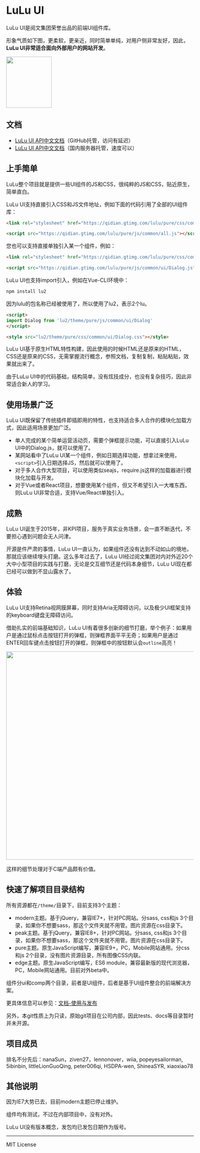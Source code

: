 # LuLu UI

LuLu UI是阅文集团荣誉出品的前端UI组件库。

形象气质如下图，更柔软，更亲近，同时简单单纯，对用户侧非常友好，因此，<strong>LuLu UI非常适合面向外部用户的网站开发</strong>。

<img src="https://qidian.gtimg.com/lulu/theme/modern/css/common/images/temp/figure.png" width="122" height="137">

## 文档

* <a href="https://l-ui.com/">LuLu UI API中文文档</a>（GitHub托管，访问有延迟）
* <a href="https://www.zhangxinxu.com/sp/lulu/mockup/">LuLu UI API中文文档</a>（国内服务器托管，速度可以）

## 上手简单

LuLu整个项目就是提供一些UI组件的JS和CSS，很纯粹的JS和CSS，贴近原生，简单直白。

LuLu UI支持直接引入CSS和JS文件地址，例如下面的代码引用了全部的UI组件库：

```html
<link rel="stylesheet" href="https://qidian.gtimg.com/lulu/pure/css/common/ui.css">
```
```html
<script src="https://qidian.gtimg.com/lulu/pure/js/common/all.js"></script>
```

您也可以支持直接单独引入某一个组件，例如：

```html
<link rel="stylesheet" href="https://qidian.gtimg.com/lulu/pure/css/common/ui/Dialog.css">
```
```html
<script src="https://qidian.gtimg.com/lulu/pure/js/common/ui/Dialog.js"></script>
```

LuLu UI也支持import引入，例如在Vue-CLI环境中：

```js
npm install lu2
```

因为lulu的包名称已经被使用了，所以使用了lu2，表示2个lu。

```html
<script>
import Dialog from 'lu2/theme/pure/js/common/ui/Dialog'
</script>
```
```html
<style src="lu2/theme/pure/css/common/ui/Dialog.css"></style>
```

LuLu UI基于原生HTML特性构建，因此使用的时候HTML还是原来的HTML，CSS还是原来的CSS，无需掌握流行概念，参照文档，复制复制，粘贴粘贴，效果就出来了。

由于LuLu UI中的代码基础，结构简单，没有炫技成分，也没有复杂技巧，因此非常适合新人的学习。

## 使用场景广泛

LuLu UI既保留了传统插件即插即用的特性，也支持适合多人合作的模块化加载方式，因此适用场景更加广泛。

* 单人完成的某个简单运营活动页，需要个弹框提示功能，可以直接引入LuLu UI中的Dialog.js，就可以使用了。
* 某网站看中了LuLu UI某一个组件，例如日期选择功能，想拿过来使用，`<script>`引入日期选择JS，然后就可以使用了。
* 对于多人合作大型项目，可以使用类似seajs，require.js这样的加载器进行模块化加载与开发。
* 对于Vue或者React项目，想要使用某个组件，但又不希望引入一大堆东西，则LuLu UI非常合适，支持Vue/React单独引入。

## 成熟

LuLu UI诞生于2015年，非KPI项目，服务于真实业务场景，会一直不断迭代，不要担心遇到问题会无人问津。

开源是件严肃的事情，LuLu UI一直认为，如果组件还没有达到不动如山的境地，那就应该继续埋头打磨。这么多年过去了，LuLu UI经过阅文集团对内对外近20个大中小型项目的实践与打磨，无论是交互细节还是代码本身细节，LuLu UI现在都已经可以做到不显山露水了。

## 体验

LuLu UI支持Retina视网膜屏幕，同时支持Aria无障碍访问，以及极少UI框架支持的keyboard键盘无障碍访问。

借助扎实的前端基础知识，LuLu UI有着很多创新的细节打磨，举个例子：如果用户是通过鼠标点击按钮打开的弹框，则弹框界面平平无奇；如果用户是通过ENTER回车键点击按钮打开的弹框，则弹框中的按钮默认会<code>outline</code>高亮！

<img src="https://qidian.qpic.cn/qidian_common/349573/851af9151027efc7e412e456f379263e/0" width="748" height="558">

这样的细节处理对于C端产品颇有价值。

## 快速了解项目目录结构

所有资源都在<code>/theme/</code>目录下，目前支持3个主题：

* modern主题。基于jQuery，兼容IE7+，针对PC网站。分sass, css和js 3个目录，如果你不想要sass，那这个文件夹就不用管。图片资源在css目录下。
* peak主题。基于jQuery，兼容IE8+，针对PC网站。分sass, css和js 3个目录，如果你不想要sass，那这个文件夹就不用管。图片资源在css目录下。
* pure主题。原生JavaScript编写，兼容IE9+，PC，Mobile网站通用。分css和js 2个目录，没有图片资源目录，所有图像CSS内联。
* edge主题。原生JavaScript编写，ES6 module，兼容最新版的现代浏览器，PC，Mobile网站通用。目前对外beta中。

组件分ui和comp两个目录，前者是UI组件，后者是基于UI组件整合的前端解决方案。

更具体信息可以参见：<a href="https://l-ui.com/pure/about.use.html">文档-使用与发布</a>

另外，本git性质上为只读，原始git项目在公司内部，因此tests、docs等目录暂时并未开源。

## 项目成员

排名不分先后：nanaSun，ziven27，lennonover，wiia, popeyesailorman, 5ibinbin, littleLionGuoQing, peter006qi, HSDPA-wen, ShineaSYR, xiaoxiao78

## 其他说明

因为IE7大势已去，目前modern主题已停止维护。

组件均有测试，不过在内部项目中，没有对外。

LuLu UI没有版本概念，发包均已发包日期作为版号。

<hr>

MIT License
